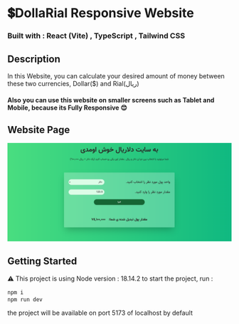 # 💲DollaRial Responsive Website
### **Built with : React (Vite) , TypeScript , Tailwind CSS**
## Description
In this Website, you can calculate your desired amount of money between these two currencies, Dollar($) and Rial(ريال)
#### Also you can use this website on smaller screens such as Tablet and Mobile, because its **Fully Responsive** 😊

## Website Page
![DollaRial Website](public/DollaRial.PNG)

## Getting Started
⚠️ This project is using Node version : 18.14.2
to start the project, run :
```
npm i
npm run dev
```
the project will be available on port 5173 of localhost by default

